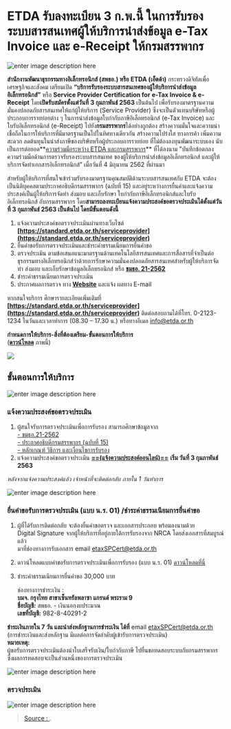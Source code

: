 
ETDA รับลงทะเบียน 3 ก.พ.นี้ ในการรับรองระบบสารสนเทศผู้ให้บริการนำส่งข้อมูล e-Tax Invoice และ e-Receipt ให้กรมสรรพากร
===

![enter image description here](https://www.etda.or.th/app/webroot/content_files/13/images/web_1.jpg)

**สำนักงานพัฒนาธุรกรรมทางอิเล็กทรอนิกส์ (สพธอ.) หรือ** **ETDA (เอ็ตด้า)**  กระทรวงดิจิทัลเพื่อเศรษฐกิจและสังคม เตรียมเปิด  **“บริการรับรองระบบสารสนเทศของผู้ให้บริการนำส่งข้อมูลอิเล็กทรอนิกส์”**  หรือ  **Service Provider Certification for** **e-Tax Invoice & e-Receipt**  โดย**เปิดรับสมัครตั้งแต่วันที่** **3 กุมภาพันธ์ 2563**  เป็นต้นไป เพื่อรับรองมาตรฐานความมั่นคงปลอดภัยสารสนเทศให้แก่ผู้ให้บริการ (Service Provider) ซึ่งจะเป็นตัวแทนบริษัทหรือผู้ประกอบการรายย่อยต่าง ๆ ในการนำส่งข้อมูลใบกำกับภาษีอิเล็กทรอนิกส์ (e-Tax Invoice) และใบรับอิเล็กทรอนิกส์ (e-Receipt) ไปยัง**กรมสรรพากร**ได้อย่างถูกต้อง สร้างความมั่นใจและความน่าเชื่อถือในการให้บริการที่มีมาตรฐานเป็นไปในทิศทางเดียวกัน สร้างความโปร่งใส ทางการค้า เพิ่มความสะดวก ลดต้นทุนในนำส่งภาษีของบริษัทหรือผู้ประกอบการรายย่อย ที่ไม่ต้องลงทุนพัฒนาระบบเอง นับเป็นการต่อยอด**[ความร่วมมือระหว่าง ETDA และกรมสรรพากร](https://www.etda.or.th/content/mou-to-support-e-tax-service-providers.html)**  ที่ได้ลงนาม "บันทึกข้อตกลงความร่วมมือด้านการตรวจรับรองระบบสารสนเทศ ของผู้ให้บริการนำส่งข้อมูลอิเล็กทรอนิกส์ และผู้ให้บริการจัดทำเอกสารอิเล็กทรอนิกส์” เมื่อวันที่ 4 มิถุนายน 2562 ที่ผ่านมา

สำหรับผู้ให้บริการที่สนใจเข้าร่วมรับรองมาตรฐานคุณสมบัติด้านระบบสารสนเทศกับ ETDA จะต้องเป็นนิติบุคคลตามประกาศอธิบดีกรมสรรพากร (ฉบับที่ 15) และอยู่ระหว่างการยื่นคำและแจ้งความประสงค์เป็นผู้ให้บริการจัดทำ ส่งมอบ และเก็บรักษา ใบกำกับภาษีอิเล็กทรอนิกส์และใบรับอิเล็กทรอนิกส์ กับกรมสรรพากร โดย**สามารถลงทะเบียนแจ้งความประสงค์ขอตรวจประเมินได้ตั้งแต่วันที่ 3 กุมภาพันธ์ 2563 เป็นต้นไป โดยมีขั้นตอนดังนี้**

1.  แจ้งความประสงค์ขอตรวจประเมินผ่านทางเว็บไซต์  **[https://standard.etda.or.th/serviceprovider](https://standard.etda.or.th/serviceprovider)**
2.  ยื่นคำขอรับการตรวจประเมินและชำระค่าธรรมเนียมการยื่นคำขอ
3.  ตรวจประเมิน ตามข้อเสนอแนะมาตรฐานด้านเทคโนโลยีสารสนเทศและการสื่อสารที่จำเป็นต่อธุรกรรมทางอิเล็กทรอนิกส์ว่าด้วยการรักษาความมั่นคงปลอดภัยสารสนเทศสำหรับผู้ให้บริการจัดทำ ส่งมอบ และเก็บรักษาข้อมูลอิเล็กทรอนิกส์ หรือ  **[ขมธอ. 21-2562](https://standard.etda.or.th/wp-content/uploads/2019/05/20180702-ER-ServiceProvider-Security-V08-24F.pdf)**
4.  ชำระค่าธรรมเนียมการตรวจประเมิน
5.  ประกาศผลการตรวจ ทาง  **[Website](https://standard.etda.or.th/serviceprovider/#tab5)**  และแจ้ง ผลทาง E-mail

หากสนใจบริการ ศึกษารายละเอียดเพิ่มเติมที่  **[https://standard.etda.or.th/serviceprovider](https://standard.etda.or.th/serviceprovider)**  ติดต่อสอบถามได้ที่โทร. 0-2123-1234 ในวันและเวลาทำการ (08.30 – 17.30 น.) หรือทางอีเมล info@etda.or.th

**กำหนดการให้บริการ-สิ่งที่ต้องเตรียม-ขั้นตอนการให้บริการ**  
(**[ดาวน์โหลด](https://www.etda.or.th/app/webroot/content_files/13/files/Banner.jpg)**  ภาพนี้)

**![](https://www.etda.or.th/app/webroot/content_files/13/images/Banner%283%29.jpg)**

## ขั้นตอนการให้บริการ


![enter image description here](https://standard.etda.or.th/serviceprovider/img/service_menu1.png)
### แจ้งความประสงค์ขอตรวจประเมิน

1. ผู้สนใจรับการตรวจประเมินเพื่อการรับรอง สามารถศึกษาข้อมูลจาก  
[- ขมธอ.21-2562](https://standard.etda.or.th/wp-content/uploads/2019/05/20180702-ER-ServiceProvider-Security-V08-24F.pdf)  
[- ประกาศอธิบดีกรมสรรพากร (ฉบับที่ 15)](https://www.rd.go.th/publish/fileadmin/user_upload/kormor/newlaw/dgg15.pdf)  
[- หลักเกณฑ์ วิธีการ และเงื่อนไขการรับรอง](https://standard.etda.or.th/serviceprovider/doc/20200116-Service-Provider-Criteria-V08-01.pdf)  
2. แจ้งความประสงค์ขอตรวจประเมิน  [**==(แจ้งความประสงค์ออนไลน์)==**](https://forms.office.com/Pages/ResponsePage.aspx?id=pDQnmfrfwE-2dWbs_jr-DC3Z5-Y_snJCsT7pqNzInJVUNlBRNUZRNVY3MlozU0pFSURPT0laSEVEMi4u)
**เริ่ม วันที่ 3 กุมภาพันธ์ 2563**  
 
_หลังจากแจ้งความประสงค์แล้ว เจ้าหน้าที่จะติดต่อกลับ ภายใน 1 วันทำการ_


![enter image description here](https://standard.etda.or.th/serviceprovider/img/service_menu2.png)

### ยื่นคำขอรับการตรวจประเมิน (แบบ น.ร. 01) /ชำระค่าธรรมเนียมการยื่นคำขอ

1.  ผู้ที่ได้รับการติดต่อกลับ จะต้องยื่นคำขอตรวจ และเอกสารประกอบ พร้อมลงนามด้วย  
    Digital Signature จากผู้ให้บริการที่อยู่ภายใต้การรับรองจาก NRCA โดยส่งเอกสารที่สมบูรณ์แล้ว  
    มาที่ช่องทางการรับเอกสาร email  [etaxSPCert@etda.or.th](mailto:etaxSPCert@etda.or.th)  
    
2.  ดาวน์โหลดแบบคำขอรับการตรวจประเมินเพื่อการรับรอง (แบบ น.ร. 01)  [ดาวน์โหลดที่นี่](https://standard.etda.or.th/serviceprovider/doc/20200115-SP-%20Request%20from-%E0%B8%99%E0%B8%A301-V02-01.pdf)  
    
3.  ชำระค่าธรรมเนียมการยื่นคำขอ 30,000 บาท  
    
    ช่องทางการชำระเงิน :  
    **บมจ. กรุงไทย สาขาเซ็นทรัลพลาซา แกรนด์ พระราม 9  
    ชื่อบัญชี:**  สพธอ. - เงินนอกงบประมาณ  
    **เลขที่บัญชี:**  982-8-40291-2
    

**ชำระเงินภายใน 7 วัน และนำส่งหลักฐานการชำระเงิน ได้ที่** email [etaxSPCert@etda.or.th](mailto:etaxSPCert@etda.or.th)  
(การชำระเงินและส่งหลักฐาน มีผลต่อการจัดลำดับผู้เข้ารับการตรวจประเมิน)  
**หมายเหตุ:**  
ผู้ขอรับการตรวจประเมินต้องนำใบเสร็จรับเงิน/ใบกำกับภาษี ไปยื่นขอทดสอบระบบกับกรมสรรพากร  
ซึ่งผลการทดสอบจะเป็นส่วนหนึ่งของการตรวจประเมิน

![enter image description here](https://standard.etda.or.th/serviceprovider/img/service_menu3.png)
### ตรวจประเมิน

![enter image description here](https://standard.etda.or.th/serviceprovider/img/service_menu3_1.png)



> [Source : ](https://www.etda.or.th/content/service-provider-registration-process.html).
<!--stackedit_data:
eyJoaXN0b3J5IjpbLTE4NTU1NTc4NTQsNDk0NjQ3NDM5XX0=
-->